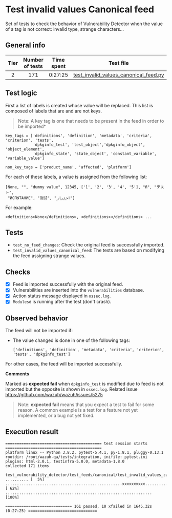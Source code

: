 # Test invalid values Canonical feed

Set of tests to check the behavior of Vulnerability Detector when the value of a tag is not correct: invalid type,
strange characters...

## General info

|Tier | Number of tests | Time spent| Test file |
|:--:|:--:|:--:|:--:|
| 2 | 171 | 0:27:25 | [test_invalid_values_canonical_feed.py](../../../test_feeds/canonical/test_invalid_values_canonical_feed.py)|


## Test logic

First a list of labels is created whose value will be replaced. This list is composed of labels that are and are not
keys.

> Note: A key tag is one that needs to be present in the feed in order to be imported*

```
key_tags = ['definitions', 'definition', 'metadata', 'criteria', 'criterion', 'tests',
            'dpkginfo_test', 'test_object','dpkginfo_object', 'object_element',
            'dpkginfo_state', 'state_object', 'constant_variable', 'variable_value']

non_key_tags = ['product_name', 'affected', 'platform']
```

For each of these labels, a value is assigned from the following list:

```
[None, "", "dummy value", 12345, ['1', '2', '3', '4', '5'], "ñ", "テスト",
 "ИСПЫТАНИЕ", "测试", "اختبار"]
```

For example:

```
<definitions>None</definitions>, <definitions></definitions> ...
```

## Tests

- `test_no_feed_changes`: Check the original feed is successfully imported.
- `test_invalid_values_canonical_feed`: The tests are based on modifying the feed assigning strange values.

## Checks

- [x] Feed is imported successfully with the original feed.
- [x] Vulnerabilities are inserted into the `vulnerabilities` database.
- [x] Action status message displayed in `ossec.log`.
- [x] `Modulesd` is running after the test (don't crash).

## Observed behavior

The feed will not be imported if:

- The value changed is done in one of the following tags:

  ```
  ['definitions', 'definition', 'metadata', 'criteria', 'criterion', 'tests', 'dpkginfo_test']
  ```

For other cases, the feed will be imported successfully.

**Comments**

Marked as **expected fail** when `dpkginfo_test` is modified due to feed is not imported but the opposite is shown in
`ossec.log`. Related issue https://github.com/wazuh/wazuh/issues/5275

> Note: **expected fail** means that you expect a test to fail for some reason. A common example is a test for a feature
not yet implemented, or a bug not yet fixed.

## Execution result

```
========================================== test session starts ==========================================
platform linux -- Python 3.8.2, pytest-5.4.1, py-1.8.1, pluggy-0.13.1
rootdir: /root/wazuh-qa/tests/integration, inifile: pytest.ini
plugins: html-2.0.1, testinfra-5.0.0, metadata-1.8.0
collected 171 items

test_vulnerability_detector/test_feeds/canonical/test_invalid_values_canonical_feed.py .......... [  5%]
...................................................xxxxxxxxxx.................................... [ 62%]
................................................................                                  [100%]

============================= 161 passed, 10 xfailed in 1645.32s (0:27:25) ==============================
```
